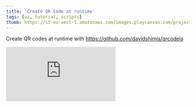 ```yaml
---
title: 'Create QR Code at runtime'
tags: [ui, tutorial, scripts]
thumb: https://s3-eu-west-1.amazonaws.com/images.playcanvas.com/projects/12/1025199/3FC3F4-image-75.jpg
---
```

Create QR codes at runtime with https://github.com/davidshimjs/qrcodejs
<div className="iframe-container">
    <iframe loading="lazy" src="https://playcanv.as/p/O5MDA13T/" title="Create QR Code at runtime" webkitallowfullscreen="true" mozallowfullscreen="true" allow="autoplay" allowfullscreen="true" allowvr="" scrolling="no" frameborder="0" />
</div>
